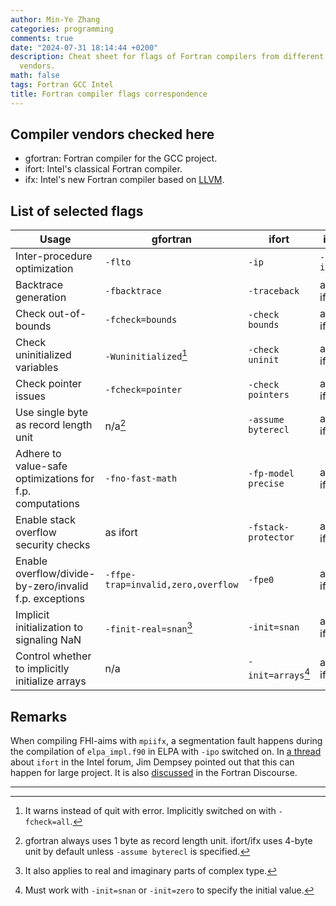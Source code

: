 ```yaml
---
author: Min-Ye Zhang
categories: programming
comments: true
date: "2024-07-31 18:14:44 +0200"
description: Cheat sheet for flags of Fortran compilers from different
  vendors.
math: false
tags: Fortran GCC Intel
title: Fortran compiler flags correspondence
---
```


## Compiler vendors checked here

-   gfortran: Fortran compiler for the GCC project.
-   ifort: Intel's classical Fortran compiler.
-   ifx: Intel's new Fortran compiler based on
    [LLVM](https://llvm.org/).

## List of selected flags

| Usage | gfortran | ifort | ifx |
|----|----|----|----|
| Inter-procedure optimization | `-flto` | `-ip` | `-ipo` |
| Backtrace generation | `-fbacktrace` | `-traceback` | as ifort |
| Check out-of-bounds | `-fcheck=bounds` | `-check bounds` | as ifort |
| Check uninitialized variables | `-Wuninitialized`[^1] | `-check uninit` | as ifort |
| Check pointer issues | `-fcheck=pointer` | `-check pointers` | as ifort |
| Use single byte as record length unit | n/a[^2] | `-assume byterecl` | as ifort |
| Adhere to value-safe optimizations for f.p. computations | `-fno-fast-math` | `-fp-model precise` | as ifort |
| Enable stack overflow security checks | as ifort | `-fstack-protector` | as ifort |
| Enable overflow/divide-by-zero/invalid f.p. exceptions | `-ffpe-trap=invalid,zero,overflow` | `-fpe0` | as ifort |
| Implicit initialization to signaling NaN | `-finit-real=snan`[^3] | `-init=snan` | as ifort |
| Control whether to implicitly initialize arrays | n/a | `-init=arrays`[^4] | as ifort |

## Remarks

When compiling FHI-aims with `mpiifx`, a segmentation fault happens
during the compilation of `elpa_impl.f90` in ELPA with `-ipo` switched
on. In [a
thread](https://community.intel.com/t5/Intel-Fortran-Compiler/catastrophic-error-Internal-compiler-error-segmentation/td-p/1079542)
about `ifort` in the Intel forum, Jim Dempsey pointed out that this can
happen for large project. It is also
[discussed](https://fortran-lang.discourse.group/t/compiler-error-or-code-error/8191/2)
in the Fortran Discourse.

---

[^1]: It warns instead of quit with error. Implicitly switched on with
    `-fcheck=all`.

[^2]: gfortran always uses 1 byte as record length unit. ifort/ifx uses
    4-byte unit by default unless `-assume byterecl` is specified.

[^3]: It also applies to real and imaginary parts of complex type.

[^4]: Must work with `-init=snan` or `-init=zero` to specify the initial
    value.
